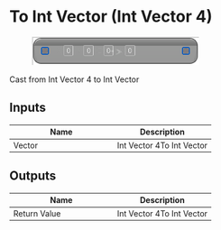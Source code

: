 # To Int Vector (Int Vector 4)

<div align="left" data-full-width="false"><figure><img src="../../../../api/Math/Conversions/To_Int_Vector_(Int_Vector_4).png" alt=""><figcaption></figcaption></figure></div>

Cast from Int Vector 4 to Int Vector

## Inputs

<table><thead><tr><th width="170">Name</th><th>Description</th></tr></thead><tbody><tr><td>Vector</td><td>Int Vector 4To Int Vector</td></tr></tbody></table>

## Outputs

<table><thead><tr><th width="170">Name</th><th>Description</th></tr></thead><tbody><tr><td>Return Value</td><td>Int Vector 4To Int Vector</td></tr></tbody></table>
